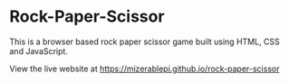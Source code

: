# Rock-Paper-Scissor
This is a browser based rock paper scissor game built using HTML, CSS and JavaScript.

View the live website at https://mizerablepi.github.io/rock-paper-scissor
